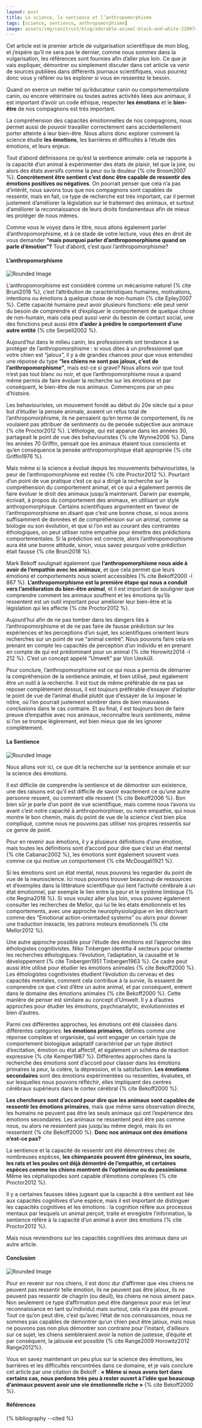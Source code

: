 ```yaml
---
layout: post
title: La science, la sentience et l’anthropomorphisme
tags: [science, sentience, anthropomorphisme]
image: assets/img/canitrust/blog/adorable-animal-black-and-white-220974.jpg
---
```


Cet article est le premier article de vulgarisation scientifique de mon blog, et j’espère qu’il ne sera pas le dernier, comme nous sommes dans la vulgarisation, les références sont fournies afin d’aller plus loin.
Ce que je vais expliquer, démontrer ou simplement discuter dans cet article va venir de sources publiées dans différents journaux scientifiques, vous pourrez donc vous y référer ou les explorer si vous en ressentez le besoin.

Quand on exerce un métier tel qu’éducateur canin ou comportementaliste canin, ou encore vétérinaire ou toutes autres activités liées aux animaux, il est important d’avoir un code éthique, respecter __les émotions__ et le __bien-être__ de nos compagnons est très important.

La compréhension des capacités émotionnelles de nos compagnons, nous permet aussi de pouvoir travailler correctement sans accidentellement porter atteinte à leur bien-être. Nous allons donc explorer comment la science étudie __les émotions__, les barrières et difficultés à l’étude des émotions, et leurs enjeux.

Tout d’abord définissons ce qu’est la sentience animale: cela se rapporte à la capacité d’un animal à expérimenter des états de plaisir, tel que la joie, ou alors des états aversifs comme la peur ou la douleur {% cite Broom2007 %}.
__Concrètement être sentient c’est donc être capable de ressentir des émotions positives ou négatives__.
On pourrait penser que cela n’a pas d’intérêt, nous savons tous que nos compagnons sont capables de ressentir, mais en fait, ce type de recherche est très important, car il permet justement d’améliorer la législation sur le traitement des animaux, et surtout d’améliorer la reconnaissance de leurs droits fondamentaux afin de mieux les protéger de nous mêmes.

Comme vous le voyez dans le titre, nous allons également parler d’anthropomorphisme, et à ce stade de votre lecture, vous êtes en droit de vous demander __“mais pourquoi parler d’anthropomorphisme quand on parle d’émotion”?__
Tout d’abord, c’est quoi l’anthropomorphisme?


<h4><strong>L’anthropomorphisme</strong></h4>
<img src="{{ "/assets/img/canitrust/blog/animal-black-and-white-close-up-37401.jpg" | relative_url}}" class="img-rounded img-responsive" alt="Rounded Image">

L’anthropomorphisme est considéré comme un mécanisme naturel {% cite Bruni2018 %}⁠, c’est l’attribution de caractéristiques humaines, motivations, intentions ou émotions à quelque chose de non-humain {% cite Epley2007 %}.
Cette capacité humaine peut avoir plusieurs fonctions: elle peut venir du besoin de comprendre et d’expliquer le comportement de quelque chose de non-humain, mais cela peut aussi venir du besoin de contact social, une des fonctions peut aussi être __d’aider à prédire le comportement d’une autre entité__ {% cite Serpell2002 %}.

Aujourd’hui dans le milieu canin, les professionnels ont tendance à se protéger de l’anthropomorphisme : si vous dites à un professionnel que votre chien est “jaloux”, il y a de grandes chances pour que vous entendiez une réponse du type __“les chiens ne sont pas jaloux, c’est de l’anthropomorphisme”__, mais est-ce si grave?
Nous allons voir que tout n’est pas tout blanc ou noir, et que l’anthropomorphisme nous a quand même permis de faire évoluer la recherche sur les émotions et par conséquent, le bien-être de nos animaux. Commençons par un peu d’histoire.

Les behaviouristes, un mouvement fondé au début du 20e siècle qui a pour but d’étudier la pensée animale, avaient un refus total de l’anthropomorphisme, ils ne pensaient qu’en terme de comportement, ils ne voulaient pas attribuer de sentiments ou de pensée subjective aux animaux {% cite Proctor2012 %}.
L’éthologie, qui est apparue dans les années 30, partageait le point de vue des behaviouristes {% cite Wynne2006 %}.
Dans les années 70 Griffin, pensait que les animaux étaient tous conscients et qu’en conséquence la pensée anthropomorphique était appropriée {% cite Griffin1976 %}.

Mais même si la science a évolué depuis les mouvements behaviouristes, la peur de l’anthropomorphisme est restée {% cite Proctor2012 %}. Pourtant d’un point de vue pratique c’est ce qui a dirigé la recherche sur la compréhension du comportement animal, et ce qui a également permis de faire évoluer le droit des animaux jusqu’à maintenant.
Darwin par exemple, écrivait, à propos du comportement des animaux, en utilisant un style anthropomorphique.
Certains scientifiques argumentent en faveur de l’anthropomorphisme en disant que c’est une bonne chose, si nous avons suffisamment de données et de compréhension sur un animal, comme sa biologie  ou son évolution, et que si l’on est au courant des contraintes éthologiques, on peut utiliser notre empathie pour émettre des prédictions comportementales. Si la prédiction est correcte, alors l’anthropomorphisme aura été une bonne attitude, sinon, vous savez pourquoi votre prédiction était fausse {% cite Bruni2018 %}.

Mark Bekoff soulignait également que __l’anthropomorphisme nous aide à avoir de l’empathie avec les animaux__, et que cela permet que leurs émotions et comportements nous soient accessibles {% cite Bekoff2000 -l 867 %}. __L’anthropomorphisme est la première étape qui nous a conduit vers l’amélioration du bien-être animal__, et il est important de souligner que comprendre comment les animaux souffrent et les émotions qu’ils ressentent est un outil important pour améliorer leur bien-être et la législation qui les affecte {% cite Proctor2012 %}.

Aujourd’hui afin de ne pas tomber dans les dangers liés à l’anthropomorphisme et de ne pas faire de fausse prédiction sur les expériences et les perceptions d’un sujet, les scientifiques orientent leurs recherches sur un point de vue “animal centré”. Nous pouvons faire cela en prenant en compte les capacités de perception d’un individu et en prenant en compte de qui est prédominant pour un animal {% cite Horowitz2014 -l 212 %}.
C’est un concept appelé “Umwelt” par Von Uexküll.

Pour conclure, l’anthropomorphisme est ce qui nous a permis de démarrer la compréhension de la sentience animale, et bien utilisé, peut également être un outil à la recherche.
Il est tout de même préférable de ne pas se reposer complètement dessus, il est toujours préférable d’essayer d’adopter le point de vue de l’animal étudié plutôt que d’essayer de lui imposer le nôtre, où l’on pourrait justement sombrer dans de bien mauvaises conclusions dans le cas contraire.
Et au final, il est toujours bon de faire preuve d’empathie avec nos animaux, reconnaître leurs sentiments, même si l’on se trompe légèrement, est bien mieux que de les ignorer complètement.

<h4><strong>La Sentience</strong></h4>
<img src="{{ "/assets/img/canitrust/blog/adorable-animal-animal-photography-1597679.jpg" | relative_url}}" class="img-rounded img-responsive" alt="Rounded Image">

Nous allons voir ici, ce que dit la recherche sur la sentience animale et sur la science des émotions.

Il est difficile de comprendre la sentience et de démontrer son existence, une des raisons est qu’il est difficile de savoir exactement ce qu’une autre personne ressent, ou comment elle ressent {% cite Bekoff2006 %}.
Bon bien sûr je parle d’un point de vue scientifique, mais comme nous l’avons vu avant c’est notre capacité à anthropomorphiser, ou notre empathie, qui nous montre le bon chemin, mais du point de vue de la science c’est bien plus compliqué, comme nous ne pouvons pas utiliser nos propres ressentis sur ce genre de point.

Pour en revenir aux émotions, il y a plusieurs définitions d’une émotion, mais toutes les définitions sont d’accord pour dire que c’est un état mental {% cite Cabanac2002 %}, les émotions sont également souvent vues comme ce qui motive un comportement {% cite McDougall1921 %}.

Si les émotions sont un état mental, nous pouvons les regarder du point de vue de la neuroscience. Ici nous pouvons trouver beaucoup de ressources et d’exemples dans la littérature scientifique qui lient l’activité cérébrale à un état émotionnel, par exemple le lien entre la peur et le système limbique {% cite Regina2018 %}.
Si vous voulez aller plus loin, vous pouvez également consulter les recherches de Mellor, qui lui lie les états émotionnels et les comportements, avec une approche neurophysiologique en les décrivant comme des “Emotional action-orientaded systems” ou alors pour donner une traduction inexacte, les patrons moteurs émotionnels {% cite Mellor2012 %}.

Une autre approche possible pour l’étude des émotions est l’approche des éthologistes cognitivistes. Niko Tinbergen identifia 4 secteurs pour orienter les recherches éthologiques: l’évolution, l’adaptation, la causalité et le développement {% cite Tinbergen1951 Tinbergen1963 %}. Ce cadre peut aussi être utilisé pour étudier les émotions animales {% cite Bekoff2000 %}.
Les éthologistes cognitivistes étudient l’évolution du cerveau et des capacités mentales, comment cela contribue à la survie, ils essaient de comprendre ce que c’est d’être un autre animal, et par conséquent, entrent dans le domaine des émotions animales {% cite Bekoff2000 %}.
Cette manière de penser est similaire au concept d’Umwelt.
Il y a d’autres approches pour étudier les émotions, psychoanalytic, évolutionnistes et bien d’autres.

Parmi ces différentes approches, les émotions ont été classées dans différentes catégories: __les émotions primaires__, définies comme une réponse complexe et organisée, qui vont engager un certain type de comportement biologique adaptatif caractérisé par un type distinct d’excitation, émotion ou état affectif, et également un schéma de réaction expressive {% cite Kemper1987 %}. Différentes approches dans la recherche des émotions sont d’accord pour classer dans les émotions primaires la peur, la colère, la dépression, et la satisfaction.
__Les émotions secondaires__ sont des émotions expérimentées ou ressenties, évaluées, et sur lesquelles nous pouvons réfléchir, elles impliquent des centres cérébraux supérieurs dans le cortex cérébral {% cite Bekoff2000 %}.

__Les chercheurs sont d’accord pour dire que les animaux sont capables de ressentir les émotions primaires__, mais que même sans observation directe, les humains ne peuvent pas être les seuls animaux qui ont l’expérience des émotions secondaires. Les animaux ne ressentent peut être pas comme nous, ou alors ne ressentent pas jusqu’au même degré, mais ils en ressentent {% cite Bekoff2000 %}.
__Donc nos animaux ont des émotions n’est-ce pas?__

La sentience et la capacité de ressentir ont été démontrées chez de nombreuses espèces, __les chimpanzés peuvent être généreux, les souris, les rats et les poules ont déjà démontré de l’empathie, et certaines espèces comme les chiens montrent de l’optimisme ou du pessimisme__. Même les céphalopodes sont capable d’émotions complexes {% cite Proctor2012 %}.

Il y a certaines fausses idées jugeant que la capacité à être sentient est liée aux capacités cognitives d’une espèce, mais il est important de distinguer les capacités cognitives et les émotions :
la cognition réfère aux processus mentaux par lesquels un animal perçoit, traite et enregistre l’information, la sentience réfère à la capacité d’un animal à avoir des émotions {% cite Proctor2012 %}.

Mais nous reviendrons sur les capacités cognitives des animaux dans un autre article.


<h4><strong>Conclusion</strong></h4>
<img src="{{ "/assets/img/canitrust/blog/animal-black-black-and-white-733555.jpg" | relative_url}}" class="img-rounded img-responsive" alt="Rounded Image">

Pour en revenir sur nos chiens, il est donc dur d’affirmer que «les chiens ne peuvent pas ressentir telle émotion, ils ne peuvent pas être jaloux, ils ne peuvent pas ressentir de chagrin (ou deuil), les chiens ne nous aiment pas». Non seulement ce type d’affirmation peut être dangereux pour eux (et leur reconnaissance en tant qu’individu) mais surtout, cela n’a pas été prouvé.
Tout ce qu’on peut dire, c’est qu’avec l’état de nos connaissances, nous ne sommes pas capables de démontrer qu’un chien peut être jaloux, mais nous ne pouvons pas non plus démontrer son contraire pour l’instant, d’ailleurs sur ce sujet, les chiens sembleraient avoir la notion de justesse, d’équité et par conséquent, la jalousie est possible {% cite Range2009 Horowitz2012 Range2012%}.

Vous en savez maintenant un peu plus sur la science des émotions, les barrières et les difficultés rencontrées dans ce domaine, et je vais conclure cet article par une citation de Bekoff :
__« Même si nous avons tort dans certains cas, nous perdons très peu à rester ouvert à l’idée que beaucoup d’animaux peuvent avoir une vie émotionnelle riche »__ {% cite Bekoff2000 %}.

<h4><strong>Références</strong></h4>


{% bibliography --cited %}

